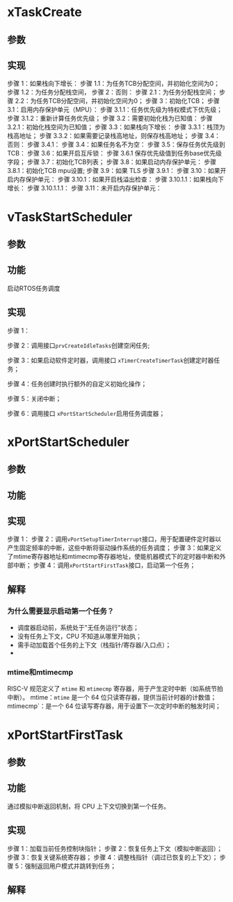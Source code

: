 # xTaskCreate
## 参数
## 实现
步骤 1：如果栈向下增长：
步骤 1.1：为任务TCB分配空间，并初始化空间为0；
步骤 1.2：为任务分配栈空间，
步骤 2：否则：
步骤 2.1：为任务分配栈空间；
步骤 2.2：为任务TCB分配空间，并初始化空间为0；
步骤 3：初始化TCB；
步骤 3.1：启用内存保护单元（MPU）：
步骤 3.1.1：任务优先级为特权模式下优先级；
步骤 3.1.2：重新计算任务优先级；
步骤 3.2：需要初始化栈为已知值：
步骤 3.2.1：初始化栈空间为已知值；
步骤 3.3：如果栈向下增长：
步骤 3.3.1：栈顶为栈高地址；
步骤 3.3.2：如果需要记录栈高地址，则保存栈高地址；
步骤 3.4：否则：
步骤 3.4.1：
步骤 3.4：如果任务名不为空：
步骤 3.5：保存任务优先级到 TCB：
步骤 3.6：如果开启互斥锁：
步骤 3.6.1 保存优先级值到任务base优先级字段；
步骤 3.7：初始化TCB列表；
步骤 3.8：如果启动内存保护单元：
步骤 3.8.1：初始化TCB mpu设置;
步骤 3.9：如果 TLS
步骤 3.9.1：
步骤 3.10：如果开启内存保护单元：
步骤 3.10.1：如果开启栈溢出检查：
步骤 3.10.1.1：如果栈向下增长：
步骤 3.10.1.1.1：
步骤 3.11：未开启内存保护单元：

# vTaskStartScheduler
## 参数
## 功能
启动RTOS任务调度
## 实现
步骤 1：

步骤 2：调用接口```prvCreateIdleTasks```创建空闲任务;

步骤 3：如果启动软件定时器，调用接口 ```xTimerCreateTimerTask```创建定时器任务；

步骤 4：任务创建时执行额外的自定义初始化操作；

步骤 5：关闭中断；

步骤 6：调用接口 ```xPortStartScheduler```启用任务调度器；

# xPortStartScheduler
## 参数
## 功能
## 实现
步骤 1：
步骤 2：调用```vPortSetupTimerInterrupt```接口，用于配置硬件定时器以产生固定频率的中断，这些中断将驱动操作系统的任务调度；
步骤 3：如果定义了mtime寄存器地址和mtimecmp寄存器地址，使能机器模式下的定时器中断和外部中断；
步骤 4：调用```xPortStartFirstTask```接口，启动第一个任务；
## 解释
### 为什么需要显示启动第一个任务？
+ 调度器启动前，系统处于"无任务运行"状态；
+ 没有任务上下文，CPU 不知道从哪里开始执；
+ 需手动加载首个任务的上下文（栈指针/寄存器/入口点）；
+
### mtime和mtimecmp
RISC-V 规范定义了 `mtime` 和 `mtimecmp` 寄存器，用于产生定时中断（如系统节拍中断）。
mtime：`mtime` 是一个 64 位只读寄存器，提供当前计时器的计数值；
mtimecmp`：是一个 64 位读写寄存器，用于设置下一次定时中断的触发时间；
# xPortStartFirstTask
## 参数
## 功能
通过模拟中断返回机制，将 CPU 上下文切换到第一个任务。
## 实现
步骤 1：加载当前任务控制块指针；
步骤 2：恢复任务上下文（模拟中断返回）；
步骤 3：恢复关键系统寄存器；
步骤 4：调整栈指针（调过已恢复的上下文）；
步骤 5：强制返回用户模式并跳转到任务；
## 解释
